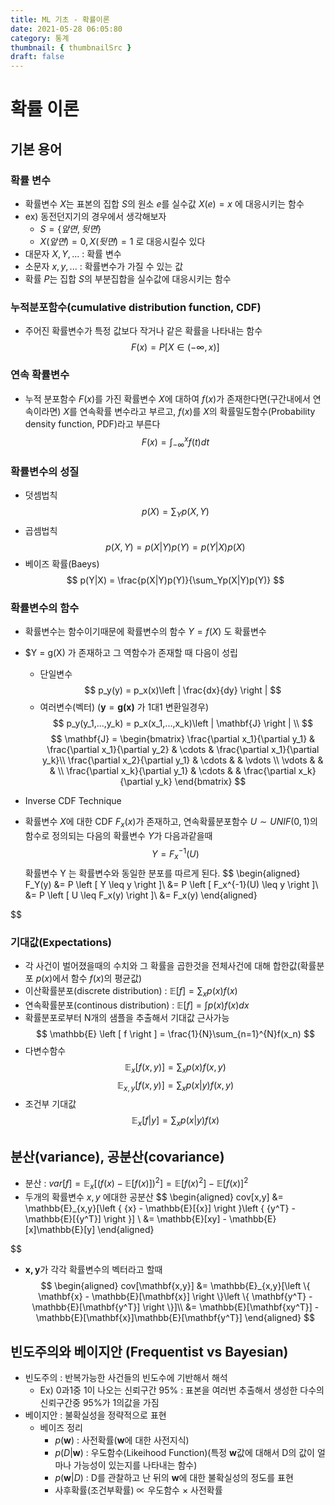 ```yaml
---
title: ML 기초 - 확률이론
date: 2021-05-28 06:05:80
category: 통계
thumbnail: { thumbnailSrc }
draft: false
---
```


# 확률 이론
## 기본 용어
### 확률 변수
* 확률변수 $X$는 표본의 집합 $S$의 원소 $e$를 실수값 $X(e) = x$ 에 대응시키는 함수
* ex) 동전던지기의 경우에서 생각해보자
  * $S = \left \{앞면, 뒷면\right \}$
  * $X(앞면) = 0, X(뒷면) = 1$ 로 대응시킬수 있다
* 대문자 $X, Y, ...$ : 확률 변수
* 소문자 $x, y, ...$ : 확률변수가 가질 수 있는 값
* 확률 $P$는 집합 $S$의 부분집합을 실수값에 대응시키는 함수

### 누적분포함수(cumulative distribution function, CDF)
* 주어진 확률변수가 특정 값보다 작거나 같은 확률을 나타내는 함수
$$
F(x) = P\left [X\in (-\infty,x)  \right ]
$$
### 연속 확률변수
* 누적 분포함수 $F(x)$를 가진 확률변수 $X$에 대하여 $f(x)$가 존재한다면(구간내에서  연속이라면) $X$를 연속확률 변수라고 부르고, $f(x)$를 $X$의 확률밀도함수(Probability density function, PDF)라고 부른다
$$
F(x) = \int_{-\infty}^{x}f(t)dt
$$

### 확률변수의 성질
* 덧셈법칙
$$
p(X) = \sum_Yp(X,Y)
$$
* 곱셈법칙
$$
p(X,Y) = p(X|Y)p(Y) = p(Y|X)p(X)
$$
* 베이즈 확률(Baeys)
$$
p(Y|X) = \frac{p(X|Y)p(Y)}{\sum_Yp(X|Y)p(Y)}
$$

### 확률변수의 함수
* 확률변수는 함수이기때문에 확률변수의 함수 $Y = f(X)$ 도 확률변수
* $Y = g(X) 가 존재하고 그 역함수가 존재할 때 다음이 성립
  * 단일변수
$$
p_y(y) = p_x(x)\left | \frac{dx}{dy} \right |
$$  
  * 여러변수(벡터) ($\mathbf{y} = \mathbf{g(x)}$ 가 1대1 변환일경우)
$$
p_y(y_1,...,y_k) = p_x(x_1,...,x_k)\left | \mathbf{J} \right | \\
$$
$$
\mathbf{J} = \begin{bmatrix}
\frac{\partial x_1}{\partial y_1} & \frac{\partial x_1}{\partial y_2} & \cdots  & \frac{\partial x_1}{\partial y_k}\\ 
\frac{\partial x_2}{\partial y_1} & \cdots &  & \vdots \\ 
\vdots  &  &  & \\ 
\frac{\partial x_k}{\partial y_1} & \cdots &  & \frac{\partial x_k}{\partial y_k}
\end{bmatrix}
$$

* Inverse CDF Technique
* 확률변수 $X$에 대한 CDF $F_x(x)$가 존재하고, 연속확률분포함수 $U\sim UNIF(0,1)$의 함수로 정의되는 다음의 확률변수 $Y$가 다음과같을때
$$
Y = F_x^{-1}(U)
$$
  확률변수 Y 는 확률변수와 동일한 분포를 따르게 된다.
$$
\begin{aligned}
F_Y(y) &= P \left [ Y \leq y \right ]\\
&= P \left [ F_x^{-1}(U) \leq y \right ]\\
&= P \left [ U \leq F_x(y) \right ]\\
&= F_x(y)
\end{aligned}


$$
### 기대값(Expectations)
* 각 사건이 벌어졌을때의 수치와 그 확률을 곱한것을 전체사건에 대해 합한값(확률분포 $p(x)$에서 함수 $f(x)$의 평균값)
* 이산확률분포(discrete distribution) : $\mathbb{E} \left [ f \right ] = \sum_x p(x)f(x)$
* 연속확률분포(continous distribution) : $\mathbb{E} \left [ f \right ] = \int p(x)f(x)dx$
* 확률분포로부터 N개의 샘플을 추출해서 기대값 근사가능
$$
\mathbb{E} \left [ f \right ] = \frac{1}{N}\sum_{n=1}^{N}f(x_n)
$$
* 다변수함수
$$
\mathbb{E}_x \left [ f(x,y) \right ] = \sum_x p(x)f(x,y)
$$
$$
\mathbb{E}_{x,y} \left [ f(x,y) \right ] = \sum_x p(x|y)f(x,y)
$$
* 조건부 기대값
$$
\mathbb{E}_x \left [ f|y \right ] = \sum_x p(x|y)f(x)
$$

## 분산(variance), 공분산(covariance)
* 분산 : $var[f] = \mathbb{E}_x [ (f(x) - \mathbb{E}[f(x)] )^2] = \mathbb{E}[f(x)^2] - \mathbb{E}[f(x)]^2$
* 두개의 확률변수 $x, y$ 에대한 공분산
$$
\begin{aligned}
cov[x,y] &= \mathbb{E}_{x,y}[\left \{ {x} - \mathbb{E}[{x}] \right \}\left \{ {y^T} - \mathbb{E}[{y^T}] \right \}] \\
&= \mathbb{E}[xy] - \mathbb{E}[x]\mathbb{E}[y]
\end{aligned}

$$

* $\mathbf{x,y}$가 각각 확률변수의 벡터라고 할때
$$
\begin{aligned}
cov[\mathbf{x,y}] &= \mathbb{E}_{x,y}[\left \{ \mathbf{x} - \mathbb{E}[\mathbf{x}] \right \}\left \{ \mathbf{y^T} - \mathbb{E}[\mathbf{y^T}] \right \}]\\
&= \mathbb{E}[\mathbf{xy^T}] - \mathbb{E}[\mathbf{x}]\mathbb{E}[\mathbf{y^T}]
\end{aligned}
$$

## 빈도주의와 베이지안 (Frequentist vs Bayesian)
* 빈도주의 : 반복가능한 사건들의 빈도수에 기반해서 해석
  * Ex) 0과1중 1이 나오는 신뢰구간 95% : 표본을 여러번 추출해서 생성한 다수의 신뢰구간중 95%가 1의값을 가짐
* 베이지안 : 불확실성을 정략적으로 표현
  * 베이즈 정리
    * $p(\mathbf{w})$ : 사전확률($\mathbf{w}$에 대한 사전지식)
    * $p(D|\mathbf{w})$ : 우도함수(Likeihood Function)(특정 $\mathbf{w}$값에 대해서 D의 값이 얼마나 가능성이 있는지를 나타내는 함수)
    * $p(\mathbf{w}|D)$ : D를 관찰하고 난 뒤의 $\mathbf{w}$에 대한 불확실성의 정도를 표현
    * 사후확률(조건부확률) $\propto$ 우도함수 $\times$ 사전확률
